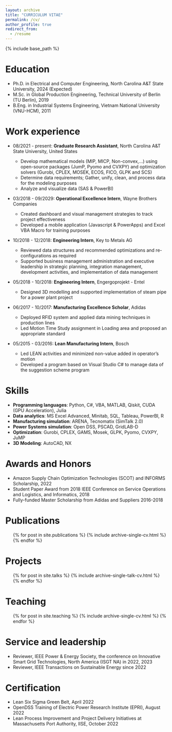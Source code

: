 ```yaml
---
layout: archive
title: "CURRICULUM VITAE"
permalink: /cv/
author_profile: true
redirect_from:
  - /resume
---
```


{% include base_path %}

Education
======
* Ph.D. in Electrical and Computer Engineering, North Carolina A&T State University, 2024 (Expected)
* M.Sc. in Global Production Engineering, Technical University of Berlin (TU Berlin), 2019
* B.Eng. in Industrial Systems Engineering, Vietnam National University (VNU-HCM), 2011

Work experience
======
* 08/2021 - present: **Graduate Research Assistant**, North Carolina A&T State University, United States
  * Develop mathematical models (MIP, MICP, Non-convex,...) using open-source packages (JumP, Pyomo and CVXPY) and optimization solvers (Gurobi, CPLEX, MOSEK, ECOS, FICO, GLPK and SCS)
  * Determine data requirements; Gather, unify, clean, and process data for the modeling purposes
  * Analyze and visualize data (SAS & PowerBI)

* 03/2018 - 09/2029: **Operational Excellence Intern**, Wayne Brothers Companies
  * Created dashboard and visual management strategies to track project effectiveness
  * Developed a mobile application (Javascript & PowerApps) and Excel VBA Macro for training purposes

* 10/2018 - 12/2018: **Engineering Intern**, Key to Metals AG
  * Reviewed data structures and recommended optimizations and re-configurations as required
  * Supported business management administration and executive leadership in strategic planning, integration management, development activities, and implementation of data management

* 05/2018 - 10/2018: **Engineering Intern**, Engergoprojekt - Entel
  * Designed 3D modelling and supported implementation of steam pipe for a power plant project

* 06/2017 - 10/2017: **Manufacturing Excellence Scholar**, Adidas
  * Deployed RFID system and applied data mining techniques in production lines
  * Led Motion Time Study assignment in Loading area and proposed an appropriate standard

* 05/2015 - 03/2016: **Lean Manufacturing Intern**, Bosch
  * Led LEAN activities and minimized non-value added in operator’s motion
  * Developed a program based on Visual Studio C# to manage data of the suggestion scheme program
  
Skills
======
* **Programming languages**: Python, C#, VBA, MATLAB, Qiskit, CUDA (GPU Acceleration), Julia
* **Data analytics**: MS Excel Advanced, Minitab, SQL, Tableau, PowerBI, R
* **Manufacturing simulation**: ARENA, Tecnomatix (SimTalk 2.0)
* **Power Systems simulation**: Open DSS, PSCAD, GridLAB-D
* **Optimization**: Gurobi, CPLEX, GAMS, Mosek, GLPK, Pyomo, CVXPY, JuMP
* **3D Modeling**: AutoCAD, NX

Awards and Honors
======
* Amazon Supply Chain Optimization Technologies (SCOT) and INFORMS Scholarship, 2022
* Student Paper Award from 2018 IEEE Conference on Service Operations and Logistics, and Informatics, 2018
* Fully-funded Master Scholarship from Adidas and Suppliers 2016-2018

Publications
======
  <ul>{% for post in site.publications %}
    {% include archive-single-cv.html %}
  {% endfor %}</ul>
  
Projects
======
  <ul>{% for post in site.talks %}
    {% include archive-single-talk-cv.html %}
  {% endfor %}</ul>

Teaching
======
  <ul>{% for post in site.teaching %}
    {% include archive-single-cv.html %}
  {% endfor %}</ul>
  
Service and leadership
======
* Reviewer, IEEE Power & Energy Society, the conference on Innovative Smart Grid Technologies, North America (ISGT NA) in 2022, 2023
* Reviewer, IEEE Transactions on Sustainable Energy since 2022

Certification
======
* Lean Six Sigma Green Belt, April 2022
* OpenDSS Training of Electric Power Research Institute (EPRI), August 2022
* Lean Process Improvement and Project Delivery Initiatives at Massachusetts Port Authority, IISE, October 2022
